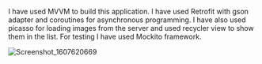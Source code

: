I have used MVVM to build this application. I have used Retrofit with gson adapter and coroutines for asynchronous programming.
I have also used picasso for loading images from the server and used recycler view to show them in the list. For testing I have used Mockito framework.

![Screenshot_1607620669](https://user-images.githubusercontent.com/25362006/101806368-de814b00-3ae1-11eb-8c65-41a0ce01031f.png)


